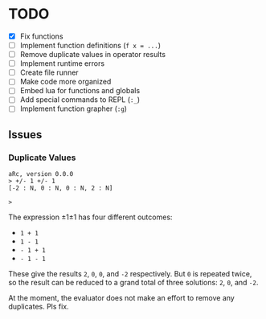 # TODO

- [x] Fix functions
- [ ] Implement function definitions (`f x = ...`)
- [ ] Remove duplicate values in operator results
- [ ] Implement runtime errors
- [ ] Create file runner
- [ ] Make code more organized
- [ ] Embed lua for functions and globals
- [ ] Add special commands to REPL (`:_`)
- [ ] Implement function grapher (`:g`)

## Issues

### Duplicate Values

```
aRc, version 0.0.0
> +/- 1 +/- 1
[-2 : N, 0 : N, 0 : N, 2 : N]

>
```

The expression ±1±1 has four different outcomes:

- `1 + 1`
- `1 - 1`
- `- 1 + 1`
- `- 1 - 1`

These give the results `2`, `0`, `0`, and `-2` respectively. But `0` is repeated twice, so the result can be reduced to a grand total of three solutions: `2`, `0`, and `-2`.

At the moment, the evaluator does not make an effort to remove any duplicates. Pls fix.
